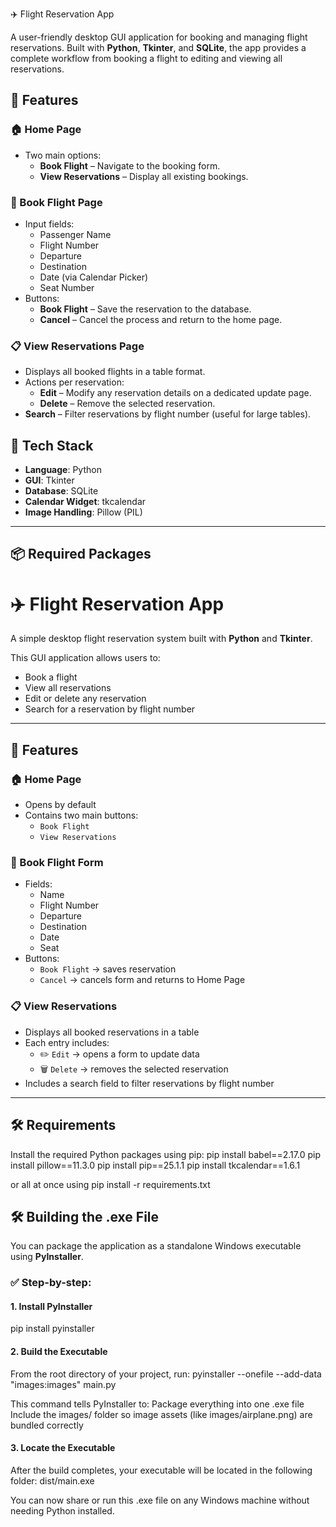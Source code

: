 ✈️ Flight Reservation App

A user-friendly desktop GUI application for booking and managing flight reservations. Built with **Python**, **Tkinter**, and **SQLite**, the app provides a complete workflow from booking a flight to editing and viewing all reservations.

## 📌 Features

### 🏠 Home Page
- Two main options:
  - **Book Flight** – Navigate to the booking form.
  - **View Reservations** – Display all existing bookings.

### 📝 Book Flight Page
- Input fields:
  - Passenger Name
  - Flight Number
  - Departure
  - Destination
  - Date (via Calendar Picker)
  - Seat Number
- Buttons:
  - **Book Flight** – Save the reservation to the database.
  - **Cancel** – Cancel the process and return to the home page.

### 📋 View Reservations Page
- Displays all booked flights in a table format.
- Actions per reservation:
  - **Edit** – Modify any reservation details on a dedicated update page.
  - **Delete** – Remove the selected reservation.
- **Search** – Filter reservations by flight number (useful for large tables).

## 💼 Tech Stack

- **Language**: Python
- **GUI**: Tkinter
- **Database**: SQLite
- **Calendar Widget**: tkcalendar
- **Image Handling**: Pillow (PIL)

---

## 📦 Required Packages

# ✈️ Flight Reservation App

A simple desktop flight reservation system built with **Python** and **Tkinter**.

This GUI application allows users to:
- Book a flight
- View all reservations
- Edit or delete any reservation
- Search for a reservation by flight number

---

## 🧩 Features

### 🏠 Home Page
- Opens by default
- Contains two main buttons:
  - `Book Flight`
  - `View Reservations`

### 📄 Book Flight Form
- Fields:
  - Name
  - Flight Number
  - Departure
  - Destination
  - Date
  - Seat
- Buttons:
  - `Book Flight` → saves reservation
  - `Cancel` → cancels form and returns to Home Page

### 📋 View Reservations
- Displays all booked reservations in a table
- Each entry includes:
  - ✏️ `Edit` → opens a form to update data
  - 🗑️ `Delete` → removes the selected reservation
- Includes a search field to filter reservations by flight number

---

## 🛠️ Requirements

Install the required Python packages using pip:
pip install babel==2.17.0
pip install pillow==11.3.0
pip install pip==25.1.1
pip install tkcalendar==1.6.1

or all at once using 
pip install -r requirements.txt


## 🛠️ Building the .exe File

You can package the application as a standalone Windows executable using **PyInstaller**.

### ✅ Step-by-step:

#### 1. Install PyInstaller
pip install pyinstaller

#### 2. Build the Executable
From the root directory of your project, run:
pyinstaller --onefile --add-data "images:images" main.py

This command tells PyInstaller to:
Package everything into one .exe file
Include the images/ folder so image assets (like images/airplane.png) are bundled correctly

#### 3. Locate the Executable
After the build completes, your executable will be located in the following folder:
dist/main.exe

You can now share or run this .exe file on any Windows machine without needing Python installed.


